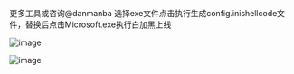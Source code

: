 更多工具或咨询@danmanba
选择exe文件点击执行生成config.inishellcode文件，替换后点击Microsoft.exe执行白加黑上线

![image](https://github.com/user-attachments/assets/2953f4c7-a32e-469b-8c3c-9766259d305e)

![image](https://github.com/user-attachments/assets/37dbfa36-866d-445d-9a02-346b2f0b291d)
